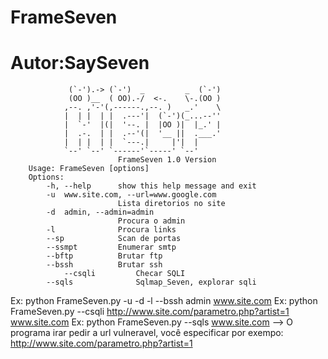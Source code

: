 # FrameSeven
# Autor:SaySeven

				 (`-').-> (`-')  _         _  (`-') 
				 (OO )__  ( OO).-/  <-.    \-.(OO ) 
				,--. ,'-'(,------.,--. )   _.'    \ 
				|  | |  | |  .---'|  (`-')(_...--'' 
				|  `-'  |(|  '--. |  |OO )|  |_.' | 
				|  .-.  | |  .--'(|  '__ ||  .___.' 
				|  | |  | |  `---.|     |'|  |      
				`--' `--' `------'`-----' `--'  
							FrameSeven 1.0 Version 
		Usage: FrameSeven [options]
		Options:
			-h, --help		show this help message and exit
			-u  www.site.com, --url=www.google.com
							Lista diretorios no site
			-d	admin, --admin=admin
							Procura o admin
			-l				Procura links
			--sp			Scan de portas
			--ssmpt			Enumerar smtp
			--bftp			Brutar ftp
			--bssh			Brutar ssh	
      			--csqli			Checar SQLI
			--sqls          	Sqlmap_Seven, explorar sqli
 
Ex: python FrameSeven.py -u -d -l --bssh admin www.site.com
Ex: python FrameSeven.py --csqli http://www.site.com/parametro.php?artist=1 www.site.com
Ex: python FrameSeven.py --sqls www.site.com  --> O programa irar pedir a url vulneravel, você especificar por exempo: http://www.site.com/parametro.php?artist=1
